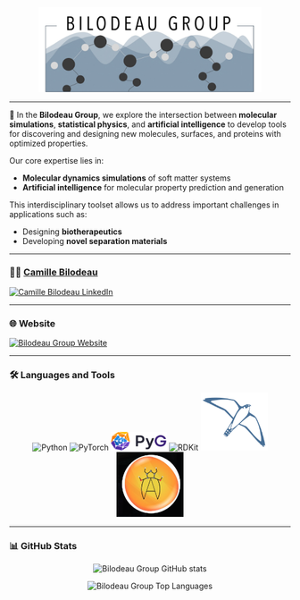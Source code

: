 <p align="center">
  <img src="https://github.com/cbilodeau2/BilodeauGroupColorScheme/blob/main/Logos/BG_Logo_Large.jpg" alt="Bilodeau Group Logo" width="400"/>
</p>

---

🔬 In the **Bilodeau Group**, we explore the intersection between **molecular simulations**, **statistical physics**, and **artificial intelligence** to develop tools for discovering and designing new molecules, surfaces, and proteins with optimized properties.  

Our core expertise lies in:  
- **Molecular dynamics simulations** of soft matter systems  
- **Artificial intelligence** for molecular property prediction and generation  

This interdisciplinary toolset allows us to address important challenges in applications such as:  
- Designing **biotherapeutics**  
- Developing **novel separation materials**  

---

### 👩‍🔬 [Camille Bilodeau](https://engineering.virginia.edu/faculty/camille-bilodeau)
[![Camille Bilodeau LinkedIn](https://img.shields.io/badge/Camille%20Bilodeau-LinkedIn-blue?style=for-the-badge&logo=linkedin)](https://www.linkedin.com/in/camille-bilodeau-63265158)  



---

### 🌐 Website  
[![Bilodeau Group Website](https://img.shields.io/badge/Bilodeau%20Group-Website-brightgreen?style=for-the-badge)](https://bilodeau-group.com/)  

---

### 🛠️ Languages and Tools  

<p align="center">
  <img alt="Python" width="50px" src="https://cdn.jsdelivr.net/gh/devicons/devicon/icons/python/python-original.svg"/>
  <img alt="PyTorch" width="50px" src="https://cdn.jsdelivr.net/gh/devicons/devicon/icons/pytorch/pytorch-original.svg"/>
  <img alt="PyTorch Geometric" width="100px" src="https://raw.githubusercontent.com/pyg-team/pyg_sphinx_theme/master/pyg_sphinx_theme/static/img/pyg_logo_text.svg?sanitize=true"/>
  <img alt="RDKit" width="50px" src="https://avatars.githubusercontent.com/u/2018047?v=4"/>
  <img alt="GROMACS" width="120px" src="logos/gromacs_logo.png"/>
  <img alt="AMBER" width="120px" src="logos/amber_logo.png"/>
</p>  

---

### 📊 GitHub Stats  

<p align="center">
  <img src="https://github-readme-stats.vercel.app/api?username=Bilodeau-Group&show_icons=true&theme=gotham" alt="Bilodeau Group GitHub stats"/>
</p>  

<p align="center">
  <img src="https://github-readme-stats.vercel.app/api/top-langs/?username=Bilodeau-Group&layout=compact&theme=gotham" alt="Bilodeau Group Top Languages"/>
</p>  
